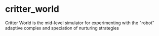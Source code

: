 # critter_world
Critter World is the mid-level simulator for experimenting with the "robot" adaptive complex and speciation of nurturing strategies
